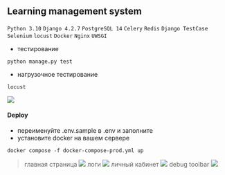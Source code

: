 ## Learning management system

`Python 3.10` `Django 4.2.7` `PostgreSQL 14` `Celery` `Redis` `Django TestCase` `Selenium` `locust` `Docker` `Nginx` `UWSGI`

* тестирование
```angular2html
python manage.py test
```
* нагрузочное тестирование
```angular2html
locust
```
![](https://raw.githubusercontent.com/rublock/ed_portal/main/app/static/img/locust.PNG)

#### Deploy
* переименуйте .env.sample в .env и заполните
* установите docker на вашем сервере
```angular2html
docker compose -f docker-compose-prod.yml up
```
> главная страница
![](https://raw.githubusercontent.com/rublock/ed_portal/main/app/static/img/main_page.PNG)
> логи
![](https://raw.githubusercontent.com/rublock/ed_portal/main/app/static/img/logs.PNG)
> личный кабинет
![](https://raw.githubusercontent.com/rublock/ed_portal/main/app/static/img/profile.PNG)
> debug toolbar
![](https://raw.githubusercontent.com/rublock/ed_portal/main/app/static/img/toolbar.PNG)

